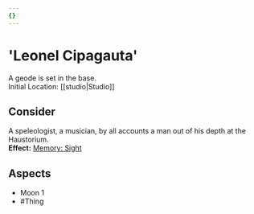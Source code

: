 ```yaml
---
{}
---
```

# 'Leonel Cipagauta'
A geode is set in the base. <br>Initial Location: [[studio|Studio]] 	
## Consider
A speleologist, a musician, by all accounts a man out of his depth at the Haustorium.<br>**Effect:** [Memory: Sight](https://uadaf.theevilroot.xyz/rowenarium/element/mem.sight)
## Aspects
- Moon 1
- #Thing